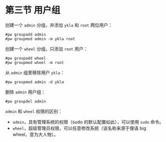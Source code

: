 # 第三节 用户组



创建一个 `admin` 分组，并添加 `ykla` 和 `root` 两位用户：

```
#pw groupadd admin
#pw groupmod admin -m ykla root
```

创建一个 `wheel` 分组，只添加 `root` 用户：

```
#pw groupadd wheel
#pw groupmod wheel -m root
```

从 `admin` 组里移除用户 `ykla`：

```
#pw groupmod admin -d ykla
```

删除 `admin` 用户组：

```
#pw groupdel admin
```

`admin` 和 `wheel` 权限的区别：

* `admin`，具有管理系统的权限（sudo 的默认配置如此），可以使用 `sudo` 命令。
* `wheel`，超级管理员权限，可以任意修改系统（该名称来源于俚语 big wheel，意为大人物）。
